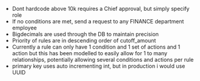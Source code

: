 
- Dont hardcode above 10k requires a Chief approval, but simply specify role
- If no conditions are met, send a request to any FINANCE department employee
- Bigdecimals are used through the DB to maintain precision
- Priority of rules are in descending order of cutoff_amount
- Currently a rule can only have 1 condition and 1 set of actions and 1 action but this has been modelled to easily allow for 1 to many relationships, potentially allowing several conditions and actions per rule
- primary key uses auto incrementing int, but in production i would use UUID

[//]: # (- We currently retrieve the entire data set in the CompanyRepository, preventing lots of manual joins. On production a wiser thing would be to split this up into multiple repositories to avoid huge memory usage)
